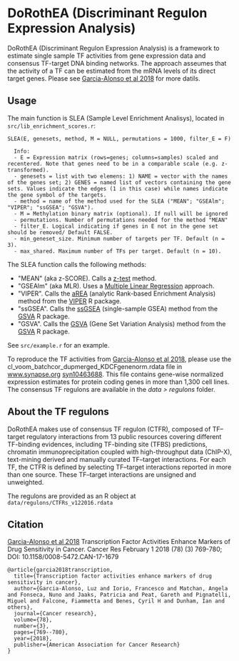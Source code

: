 # DoRothEA (Discriminant Regulon Expression Analysis)


DoRothEA (Discriminant Regulon Expression Analysis) is a framework to estimate single sample TF activities from gene expression data and consensus TF-target DNA binding networks. The approach asseumes that the activity of a TF can be estimated from the mRNA levels of its direct target genes.  Please see [Garcia-Alonso et al 2018](http://cancerres.aacrjournals.org/content/early/2017/12/09/0008-5472.CAN-17-1679) for more datils.


## Usage

The main function is SLEA (Sample Level Enrichment Analisys), located in ``src/lib_enrichment_scores.r``: 


```
SLEA(E, genesets, method, M = NULL, permutations = 1000, filter_E = F)

```


```
  Info:
  - E = Expression matrix (rows=genes; columns=samples) scaled and recentered. Note that genes need to be in a comparable scale (e.g. z-transformed). 
  - genesets = list with two elemens: 1) NAME = vector with the names of the genes set; 2) GENES = named list of vectors containing the gene sets. Values indicate the edges (1 in this case) while names indicate the gene symbol of the targets. 
  - method = name of the method used for the SLEA ("MEAN"; "GSEAlm"; "VIPER"; "ssGSEA"; "GSVA").
  - M = Methylation binary matrix (optional). If null will be ignored
  - permutations. Number of permutations needed for the method "MEAN"
  - filter_E. Logical indicating if genes in E not in the gene set should be removed/ Default FALSE.
  - min_geneset_size. Minimum number of targets per TF. Default (n = 3).
  - max_shared. Maximum number of TFs per target. Default (n = 10).  
```

The SLEA function calls the following methods:
   - "MEAN" (aka z-SCORE). Calls a [z-test](https://genomemedicine.biomedcentral.com/articles/10.1186/gm327) method.
   - "GSEAlm" (aka MLR). Uses a [Multiple Linear Regression](https://www.ncbi.nlm.nih.gov/pmc/articles/PMC1182396/) approach.
   - "VIPER". Calls the [aREA](https://www.ncbi.nlm.nih.gov/pmc/articles/PMC5040167/) (analytic Rank-based Enrichment Analysis) method from the [VIPER](https://www.bioconductor.org/packages/release/bioc/html/viper.html) R package.
  - "ssGSEA". Calls the [ssGSEA](https://www.ncbi.nlm.nih.gov/pubmed/19847166)
     (single-sample GSEA) method from the [GSVA](https://bioconductor.org/packages/release/bioc/html/GSVA.html) R package. 
  - "GSVA". Calls the [GSVA](https://www.ncbi.nlm.nih.gov/pubmed/23323831)
       (Gene Set Variation Analysis) method from the [GSVA](https://bioconductor.org/packages/release/bioc/html/GSVA.html) R package.
       

See ``src/example.r`` for an example.

To reproduce the TF activities from [Garcia-Alonso et al 2018](https://www.ncbi.nlm.nih.gov/pubmed/29229604), please use the cl_voom_batchcor_dupmerged_KDCFgenenorm.rdata file in www.synapse.org [syn10463688](https://www.synapse.org/#!Synapse:syn10463688/wiki/463140). This file contains gene-wise normalized expression estimates for protein coding genes in more than 1,300 cell lines. The consensus TF regulons are available in the _data > regulons_ folder.


## About the TF regulons

DoRothEA makes use of consensus TF regulon (CTFR), composed of TF–target regulatory interactions from 13 public resources covering different TF-binding evidences, including TF-binding site (TFBS) predictions, chromatin immunoprecipitation coupled with high-throughput data (ChIP-X), text-mining derived and manually curated TF–target interactions. For each TF, the CTFR is defined by selecting TF–target interactions reported in more than one source. These TF–target interactions are unsigned and unweighted.

The regulons are provided as an R object at ``data/regulons/CTFRs_v122016.rdata``


## Citation

[Garcia-Alonso et al 2018](https://www.ncbi.nlm.nih.gov/pubmed/29229604)
Transcription Factor Activities Enhance Markers of Drug Sensitivity in Cancer.
Cancer Res February 1 2018 (78) (3) 769-780; 
DOI: 10.1158/0008-5472.CAN-17-1679


```
@article{garcia2018transcription,
  title={Transcription factor activities enhance markers of drug sensitivity in cancer},
  author={Garcia-Alonso, Luz and Iorio, Francesco and Matchan, Angela and Fonseca, Nuno and Jaaks, Patricia and Peat, Gareth and Pignatelli, Miguel and Falcone, Fiammetta and Benes, Cyril H and Dunham, Ian and others},
  journal={Cancer research},
  volume={78},
  number={3},
  pages={769--780},
  year={2018},
  publisher={American Association for Cancer Research}
}
```



